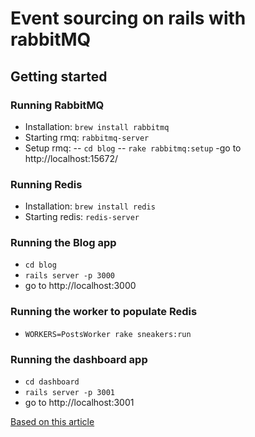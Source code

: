 # Event sourcing on rails with rabbitMQ

## Getting started
### Running RabbitMQ
- Installation: `brew install rabbitmq`
- Starting rmq: `rabbitmq-server`
- Setup rmq:
-- `cd blog`
-- `rake rabbitmq:setup`
-go to http://localhost:15672/

### Running Redis
- Installation: `brew install redis`
- Starting redis: `redis-server`

### Running the Blog app
- `cd blog`
- `rails server -p 3000`
- go to http://localhost:3000

### Running the worker to populate Redis
- `WORKERS=PostsWorker rake sneakers:run`

### Running the dashboard app
- `cd dashboard`
- `rails server -p 3001`
- go to http://localhost:3001

[Based on this article](http://codetunes.com/2014/event-sourcing-on-rails-with-rabbitmq/)
